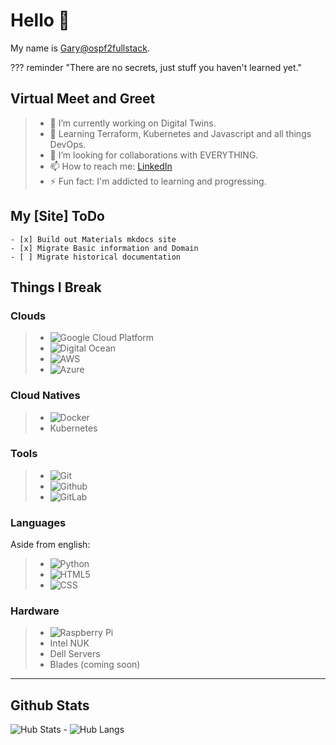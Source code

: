 # Hello 👋
My name is [Gary@ospf2fullstack](## "Technologist"). 

[//]: <> (Admonitions: https://squidfunk.github.io/mkdocs-material/reference/admonitions/)

??? reminder
        "There are no secrets, just stuff you haven't learned yet."

## Virtual Meet and Greet
>  - 🔭 I’m currently working on Digital Twins. 
>  - 🌱 Learning Terraform, Kubernetes and Javascript and all things DevOps.
>  - 🤔 I’m looking for collaborations with EVERYTHING.
>  - 📫 How to reach me: [LinkedIn](https://www.linkedin.com/in/ginnerarity/)
>  - ⚡ Fun fact: I'm addicted to learning and progressing. 

## My [Site] ToDo
    - [x] Build out Materials mkdocs site
    - [x] Migrate Basic information and Domain
    - [ ] Migrate historical documentation


## Things I Break
### Clouds
>  - <img alt="Google Cloud Platform" src="https://img.shields.io/badge/-Google_Cloud_Platform-1a73e8?style=flat-square&logo=google-cloud&logoColor=white" />
>  - <img alt="Digital Ocean" src="https://img.shields.io/badge/-Digital%20Ocean-darkblue?style=flat-square&logo=digitalocean"/>
>  - <img alt="AWS" src="https://img.shields.io/badge/Amazon%20AWS-232F3E?style=flat-square&logo=amazon-aws"/>
>  - <img alt="Azure" src="https://img.shields.io/badge/Microsoft%20Azure-232F7E?style=flat-square&logo=microsoft-azure"/>

### Cloud Natives
>  - <img alt="Docker" src="https://img.shields.io/badge/-Docker-black?style=flat-square&logo=docker"/>
>  - Kubernetes 

### Tools
>  - <img alt="Git" src="https://img.shields.io/badge/-Git-black?style=flat-square&logo=git"/>
>  - <img alt="Github" src="https://img.shields.io/badge/-GitHub-181717?style=flat-square&logo=github"/>
>  - <img alt="GitLab" src="https://img.shields.io/badge/-GitLab-FCA121?style=flat-square&logo=gitlab"/>

### Languages 
Aside from english: 
>  - <img alt="Python" src="https://img.shields.io/badge/-Python-black?style=flat-square&logo=Python"/>
>  - <img alt="HTML5" src="https://img.shields.io/badge/-HTML5-E34F26?style=flat-square&logo=html5&logoColor=white"/>
>  - <img alt="CSS" src="https://img.shields.io/badge/-CSS3-1572B6?style=flat-square&logo=css3"/>

### Hardware
> - <img alt="Raspberry Pi" src="https://img.shields.io/badge/-Raspberry%20Pi-C51A4A?style=flat-square&logo=Raspberry-Pi"/>
> - Intel NUK
> - Dell Servers
> - Blades (coming soon)

---
## Github Stats
![Hub Stats](https://github-readme-stats.vercel.app/api?username=ospf2fullstack&show_icons=true&hide_title=true&theme=solarized-dark&count_private=true&hide=stars)
    - ![Hub Langs](https://github-readme-stats.vercel.app/api/top-langs/?username=ospf2fullstack&hide=TeX&layout=compact)
